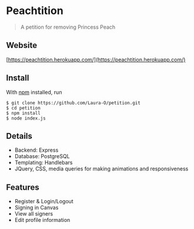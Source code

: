 # Peachtition

> A petition for removing Princess Peach

## Website

[https://peachtition.herokuapp.com/](https://peachtition.herokuapp.com/)

## Install

With [npm](https://npmjs.org/) installed, run

```
$ git clone https://github.com/Laura-O/petition.git
$ cd petition
$ npm install
$ node index.js
```

## Details

* Backend: Express 
* Database: PostgreSQL
* Templating: Handlebars
* JQuery, CSS, media queries for making animations and responsiveness


## Features

* Register & Login/Logout
* Signing in Canvas
* View all signers
* Edit profile information
